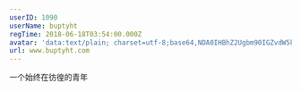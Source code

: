 ```yaml
---
userID: 1090
userName: buptyht
regTime: 2018-06-18T03:54:00.000Z
avatar: 'data:text/plain; charset=utf-8;base64,NDA0IHBhZ2Ugbm90IGZvdW5kCg=='
url: www.buptyht.com
---
```


一个始终在彷徨的青年
